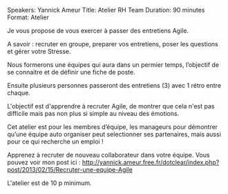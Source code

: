 Speakers: Yannick Ameur
Title: Atelier RH Team
Duration: 90 minutes
Format: Atelier

Je vous propose de vous exercer à passer des entretiens Agile.

A savoir : recruter en groupe, preparer vos entretiens, poser les questions et gérer votre Stresse.

Nous formerons une équipes qui aura dans un permier temps, l’objectif de se connaitre et de définir une fiche de poste.

Ensuite plusieurs personnes passeront des entretiens (3)  avec 1 rétro entre chaque.
 
L'objectif est d'apprendre à recruter Agile, de montrer que cela n'est pas difficile mais pas non plus si simple au niveau des émotions.

Cet atelier est pour les membres d’équipe, les manageurs pour démontrer qu’une équipe auto organiser peut selectionner ses partenaires, mais aussi pour ce qui recherche un emploi !

Apprenez à recruter de nouveau collaborateur dans votre équipe.
Vous pouvez voir mon post ici : http://yannick.ameur.free.fr/dotclear/index.php?post/2013/02/15/Recruter-une-equipe-Agile

L'atelier est de 10 p minimum.
